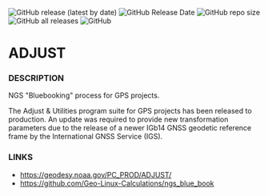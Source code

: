 ![GitHub release (latest by date)](https://img.shields.io/github/v/release/Geo-Linux-Calculations/adjust)
![GitHub Release Date](https://img.shields.io/github/release-date/Geo-Linux-Calculations/adjust)
![GitHub repo size](https://img.shields.io/github/repo-size/Geo-Linux-Calculations/adjust)
![GitHub all releases](https://img.shields.io/github/downloads/Geo-Linux-Calculations/adjust/total)
![GitHub](https://img.shields.io/github/license/Geo-Linux-Calculations/adjust)

# ADJUST

### DESCRIPTION

NGS "Bluebooking" process for GPS projects.

The Adjust & Utilities program suite for GPS projects has been released to production. An update was required to provide new transformation parameters due to the release of a newer IGb14 GNSS geodetic reference frame by the International GNSS Service (IGS).

### LINKS

* https://geodesy.noaa.gov/PC_PROD/ADJUST/
* https://github.com/Geo-Linux-Calculations/ngs_blue_book

